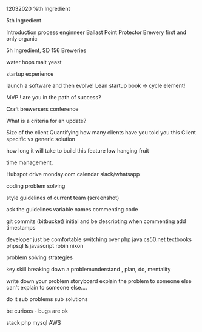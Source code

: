 12032020 %th Ingredient

5th Ingredient

Introduction
process enginneer Ballast Point
Protector Brewery first and only organic 

5h Ingredient, 
SD 156 Breweries

water hops malt yeast

startup experience

launch a software and then evolve!
Lean startup book -> cycle element! 

MVP ! are you in the path of success?

Craft brewersers conference

What is a criteria for an update?

Size of the client
Quantifying how many clients have you told you this
Client specific vs generic solution

how long it will take to build this feature
low hanging fruit

time management, 

Hubspot 
drive
monday.com
calendar
slack/whatsapp

coding problem solving

style guidelines of current team (screenshot)

ask the guidelines
variable names
commenting code

git commits
(bitbucket)
initial and be descripting when commenting
add timestamps

developer just be comfortable switching over
php
java
cs50.net
textbooks phpsql & javascript robin nixon

problem solving strategies

key skill breaking down a problemunderstand , plan, do, mentality

write down your problem
storyboard
explain the problem to someone else
can't explain to someone else....

do it
sub problems
sub solutions

be curioos - bugs are ok

stack php mysql   AWS


